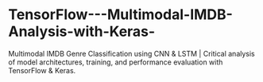 # TensorFlow---Multimodal-IMDB-Analysis-with-Keras-
Multimodal IMDB Genre Classification using CNN &amp; LSTM | Critical analysis of model architectures, training, and performance evaluation with TensorFlow &amp; Keras.
